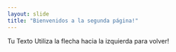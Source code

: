 ```yaml
---
layout: slide
title: "Bienvenidos a la segunda página!"
---
```

Tu Texto
Utiliza la flecha hacia la izquierda para volver!
